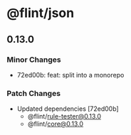 # @flint/json

## 0.13.0

### Minor Changes

- 72ed00b: feat: split into a monorepo

### Patch Changes

- Updated dependencies [72ed00b]
  - @flint/rule-tester@0.13.0
  - @flint/core@0.13.0
